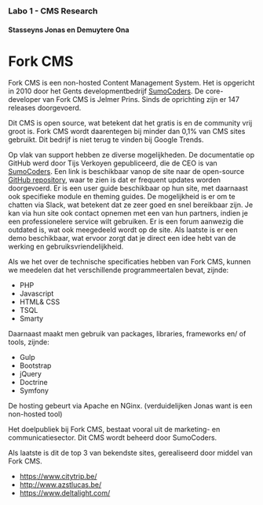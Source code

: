 ### Labo 1 - CMS Research
#### Stasseyns Jonas en Demuytere Ona
# Fork CMS

Fork CMS is een non-hosted Content Management System. Het is opgericht in 2010 door het Gents developmentbedrijf [SumoCoders]. De core-developer van Fork CMS is Jelmer Prins. Sinds de oprichting zijn er 147 releases doorgevoerd. 

Dit CMS is open source, wat betekent dat het gratis is en de community vrij groot is. Fork CMS wordt daarentegen bij minder dan 0,1% van CMS sites gebruikt. Dit bedrijf is niet terug te vinden bij Google Trends.

Op vlak van support hebben ze diverse mogelijkheden. De documentatie op GitHub werd door Tijs Verkoyen gepubliceerd, die de CEO is van [SumoCoders]. Een link is beschikbaar vanop de site naar de open-source [GitHub repository], waar te zien is dat er frequent updates worden doorgevoerd. Er is een user guide beschikbaar op hun site, met daarnaast ook specifieke module en theming guides. De mogelijkheid is er om te chatten via Slack, wat betekent dat ze zeer goed en snel bereikbaar zijn. Je kan via hun site ook contact opnemen met een van hun partners, indien je een professionelere service wilt gebruiken. Er is een forum aanwezig die outdated is, wat ook meegedeeld wordt op de site. Als laatste is er een demo beschikbaar, wat ervoor zorgt dat je direct een idee hebt van de werking en gebruiksvriendelijkheid.

Als we het over de technische specificaties hebben van Fork CMS, kunnen we meedelen dat het verschillende programmeertalen bevat, zijnde:
  - PHP
  - Javascript
  - HTML& CSS
  - TSQL
  - Smarty
 
Daarnaast maakt men gebruik van packages, libraries, frameworks en/ of tools, zijnde:
  - Gulp
  - Bootstrap
  - jQuery
  - Doctrine
  - Symfony

De hosting gebeurt via Apache en NGinx. (verduidelijken Jonas want is een non-hosted tool)

Het doelpubliek bij Fork CMS, bestaat vooral uit de marketing- en communicatiesector. Dit CMS wordt beheerd door SumoCoders.

Als laatste is dit de top 3 van bekendste sites, gerealiseerd door middel van Fork CMS.
  - https://www.citytrip.be/
  - http://www.azstlucas.be/
  - https://www.deltalight.com/


   [GitHub repository]: <https://github.com/forkcms/forkcms>
   [sumoCoders]: <https://sumocoders.be>
 
 
